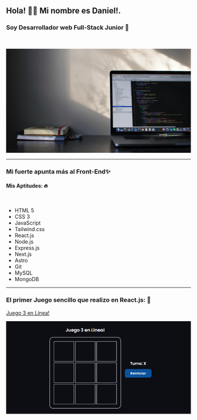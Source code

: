 ## Hola! 👋🏽 Mi nombre es Daniel!.
### Soy Desarrollador web Full-Stack Junior 🎈
<br>

![Developer Image](img/dev-image.jpg)


<hr>

### Mi fuerte apunta más al Front-End✨
#### Mis Aptitudes: 🔥
<br>

- HTML 5
- CSS 3
- JavaScript
- Tailwind.css
- React.js
- Node.js
- Express.js
- Next.js
- Astro
- Git
- MySQL
- MongoDB

<hr>

### El primer Juego sencillo que realizo en React.js: 💙

[Juego 3 en Línea!](https://juego-tres-en-linea.vercel.app/)

![Juego 3 en Línea!](img/game-image.png)

